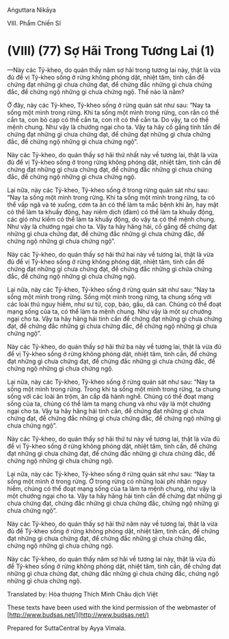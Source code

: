  

Aṅguttara Nikāya

VIII. Phẩm Chiến Sĩ

# (VIII) (77) Sợ Hãi Trong Tương Lai (1)

—Này các Tỷ-kheo, do quán thấy năm sợ hãi trong tương lai này, thật là vừa đủ để vị Tỷ-kheo sống ở rừng không phóng dật, nhiệt tâm, tinh cần để chứng đạt những gì chưa chứng đạt, để chứng đắc những gì chưa chứng đắc, để chứng ngộ những gì chưa chứng ngộ. Thế nào là năm?

Ở đây, này các Tỷ-kheo, Tỷ-kheo sống ở rừng quán sát như sau: “Nay ta sống một mình trong rừng. Khi ta sống một mình trong rừng, con rắn có thể cắn ta, con bò cạp có thể cắn ta, con rít có thể cắn ta. Do vậy, ta có thể mệnh chung. Như vậy là chướng ngại cho ta. Vậy ta hãy cố gắng tinh tấn để chứng đạt những gì chưa chứng đạt, để chứng đạt những gì chưa chứng đắc, để chứng ngộ những gì chưa chứng ngộ”.

Này các Tỷ-kheo, do quán thấy sợ hãi thứ nhất này về tương lai, thật là vừa đủ để vị Tỷ-kheo sống ở trong rừng không phóng dật, nhiệt tâm, tinh cần để chứng đạt những gì chưa chứng đạt, để chứng đắc những gì chưa chứng đắc, để chứng ngộ những gì chưa chứng ngộ.

Lại nữa, này các Tỷ-kheo, Tỷ-kheo sống ở trong rừng quán sát như sau: “Nay ta sống một mình trong rừng. Khi ta sống một mình trong rừng, ta có thể vấp ngã và té xuống, cơm ta ăn có thể làm ta mắc bệnh khi ăn, hay mật có thể làm ta khuấy động, hay niêm dịch (đàm) có thể làm ta khuấy động, các gió như kiếm có thể làm ta khuấy động, do vậy ta có thể mệnh chung. Như vậy là chướng ngại cho ta. Vậy ta hãy hăng hái, cố gắng để chứng đạt những gì chưa chứng đạt, để chứng đắc những gì chưa chứng đắc, để chứng ngộ những gì chưa chứng ngộ”.

Này các Tỷ-kheo, do quán thấy sợ hãi thứ hai này về tương lai, thật là vừa đủ để vị Tỷ-kheo sống ở rừng không phóng dật, nhiệt tâm, tinh cần để chứng đạt những gì chưa chứng đạt, để chứng đắc những gì chứa chứng đắc, để chứng ngộ những gì chưa chứng ngộ.

Lại nữa, này các Tỷ-kheo, Tỷ-kheo sống ở rừng quán sát như sau: “Nay ta sống một mình trong rừng. Sống một mình trong rừng, ta chung sống với các loài thú nguy hiểm, như sư tử, cọp, báo, gấu, dã can. Chúng có thể đoạt mạng sống của ta, có thể làm ta mệnh chung. Như vậy là một sự chướng ngại cho ta. Vậy ta hãy hăng hái tinh cần để chứng đạt những gì chưa chứng đạt, để chứng đắc những gì chưa chứng đắc, để chứng ngộ những gì chưa chứng ngộ”.

Này các Tỷ-kheo, do quán thấy sợ hãi thứ ba này về tương lai, thật là vừa đủ để vị Tỷ-kheo sống ở rừng không phóng dật, nhiệt tâm, tinh cần, để chứng đạt những gì chưa chứng đạt, để chứng đắc những gì chưa chứng đắc, để chứng ngộ những gì chưa chứng ngộ.

Lại nữa, này các Tỷ-kheo, Tỷ-kheo sống ở rừng quán sát như sau: “Nay ta sống một mình trong rừng. Trong khi ta sống một mình trong rừng, ta chung sống với các loài ăn trộm, ăn cắp đã hành nghề. Chúng có thể đoạt mạng sống của ta, chúng có thể làm ta mạng chung và như vậy là một chướng ngại cho ta. Vậy ta hãy hăng hái tinh cần, để chứng đạt những gì chưa chứng đạt, để chứng đắc những gì chưa chứng đắc, để chứng ngộ những gì chưa chứng ngộ”.

Này các Tỷ-kheo, do quán thấy sợ hãi thứ tư này về tương lai, thật là vừa đủ để vị Tỷ-kheo sống ở rừng không phóng dật, nhiệt tâm, tinh cần, để chứng đạt những gì chưa chứng đạt, để chứng đắc những gì chưa chứng đắc, để chứng ngộ những gì chưa chứng ngộ.

Lại nữa, này các Tỷ-kheo, Tỷ-kheo sống ở rừng quán sát như sau: “Nay ta sống một mình ở trong rừng. Ở trong rừng có những loài phi nhân nguy hiểm, chúng có thể đoạt mạng sống của ta làm ta mệnh chung, như vậy là một chướng ngại cho ta. Vậy ta hãy hăng hái tinh cần để chứng đạt những gì chưa chứng đạt, chứng đắc những gì chưa chứng đắc, chứng ngộ những gì chưa chứng ngộ”.

Này các Tỷ-kheo, do quán thấy sợ hãi thứ năm này về tương lai, thật là vừa đủ để Tỷ-kheo sống ở rừng không phóng dật, nhiệt tâm, tinh cần, để chứng đạt những gì chưa chứng đạt, để chứng đắc những gì chưa chứng đắc, chứng ngộ những gì chưa chứng ngộ.

Này các Tỷ-kheo, do quán thấy năm sợ hãi về tương lai này, thật là vừa đủ để Tỷ-kheo sống ở rừng không phóng dật, nhiệt tâm, tinh cần, để chứng đạt những gì chưa chứng đạt, chứng đắc những gì chưa chứng đắc, chứng ngộ những gì chưa chứng ngộ.

Translated by: Hòa thượng Thích Minh Châu dịch Việt

These texts have been used with the kind permission of the webmaster of [http://www.budsas.net/](http://www.budsas.net/)

Prepared for SuttaCentral by Ayya Vimala.